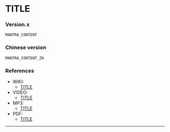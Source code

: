 # TITLE

### Version.x

```
MANTRA_CONTENT
```

### Chinese version

```
MANTRA_CONTENT_ZH
```

### References

- WIKI:
  - [TITLE](LINK)
- VIDEO:
  - [TITLE](LINK)
- MP3:
  - [TITLE](LINK)
- PDF:
  - [TITLE](LINK)

---
